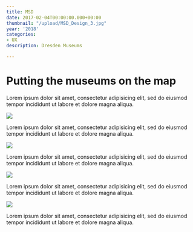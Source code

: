 ```yaml
---
title: MSD
date: 2017-02-04T00:00:00.000+00:00
thumbnail: "/upload/MSD_Design_3.jpg"
year: '2018'
categories:
- UX
description: Dresden Museums

---
```

# Putting the museums on the map

Lorem ipsum dolor sit amet, consectetur adipisicing elit, sed do eiusmod tempor incididunt ut labore et dolore magna aliqua.

![](/upload/MSD_Design_3.jpg)

Lorem ipsum dolor sit amet, consectetur adipisicing elit, sed do eiusmod tempor incididunt ut labore et dolore magna aliqua.

![](/upload/MSD_Overview_3.jpg)

Lorem ipsum dolor sit amet, consectetur adipisicing elit, sed do eiusmod tempor incididunt ut labore et dolore magna aliqua.

![](/upload/MSD_Design_1.jpg)

Lorem ipsum dolor sit amet, consectetur adipisicing elit, sed do eiusmod tempor incididunt ut labore et dolore magna aliqua.

![](/upload/MSD_Design_2.jpg)

Lorem ipsum dolor sit amet, consectetur adipisicing elit, sed do eiusmod tempor incididunt ut labore et dolore magna aliqua.